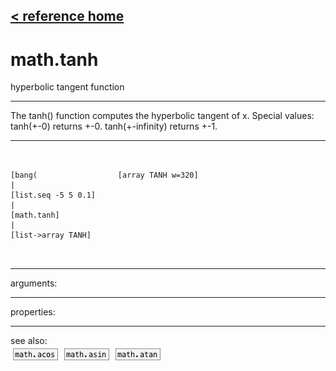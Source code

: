 [< reference home](ceammc_lib.html)
---

# math.tanh


hyperbolic tangent function

---

The tanh() function computes the hyperbolic tangent of x.
Special values:
tanh(+-0) returns +-0.
tanh(+-infinity) returns +-1.
<br>


---


```


[bang(                  [array TANH w=320]
|
[list.seq -5 5 0.1]
|
[math.tanh]
|
[list->array TANH]

            
```

---
arguments:


---
properties:


---
see also:<br>
[![math.acos](img/object_math.acos.png)](math.acos.html)
[![math.asin](img/object_math.asin.png)](math.asin.html)
[![math.atan](img/object_math.atan.png)](math.atan.html)
